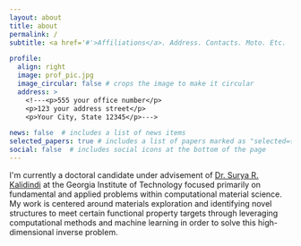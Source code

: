 ```yaml
---
layout: about
title: about
permalink: /
subtitle: <a href='#'>Affiliations</a>. Address. Contacts. Moto. Etc.

profile:
  align: right
  image: prof_pic.jpg
  image_circular: false # crops the image to make it circular
  address: >
    <!---<p>555 your office number</p>
    <p>123 your address street</p>
    <p>Your City, State 12345</p>--->

news: false  # includes a list of news items
selected_papers: true # includes a list of papers marked as "selected={true}"
social: false  # includes social icons at the bottom of the page
---
```


I'm currently a doctoral candidate under advisement of [Dr. Surya R. Kalidindi](https://www.me.gatech.edu/faculty/kalidindi) at the Georgia Institute of Technology focused primarily on fundamental and applied problems within computational material science. My work is centered around materials exploration and identifying novel structures to meet certain functional property targets through leveraging computational methods and machine learning in order to solve this high-dimensional inverse problem.
